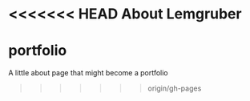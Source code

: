<<<<<<< HEAD
About Lemgruber
=======
# portfolio
A little about page that might become a portfolio
>>>>>>> origin/gh-pages
